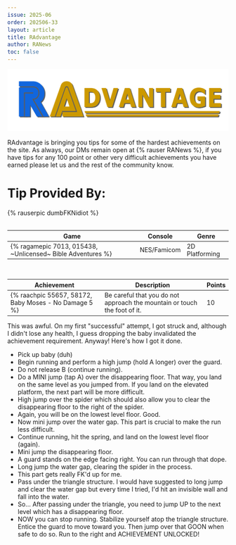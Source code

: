 ```yaml
---
issue: 2025-06
order: 202506-33
layout: article
title: RAdvantage
author: RANews
toc: false
---
```


![](../../img/radvantage.png)

RAdvantage is bringing you tips for some of the hardest achievements on the site. As always, our DMs remain open at {% rauser RANews %}, if you have tips for any 100 point or other very difficult achievements you have earned please let us and the rest of the community know.

# Tip Provided By:

<div class="bingo-winner">
  {% rauserpic dumbFKNidiot %}
</div><br>

| Game                                                        | Console     | Genre          |
| ----------------------------------------------------------- | ----------- | -------------- |
| {% ragamepic 7013, 015438, ~Unlicensed~ Bible Adventures %} | NES/Famicom | 2D Platforming |

<br>

| Achievement                                           | Description                                                               | Points |
| ----------------------------------------------------- | ------------------------------------------------------------------------- | ------ |
| {% raachpic 55657, 58172, Baby Moses - No Damage 5 %} | Be careful that you do not approach the mountain or touch the foot of it. | 10     |

This was awful. On my first "successful" attempt, I got struck and, although I didn't lose any health, I guess dropping the baby invalidated the achievement requirement.
Anyway! Here's how I got it done.
- Pick up baby (duh)
- Begin running and perform a high jump (hold A longer) over the guard.
- Do not release B (continue running).
- Do a MINI jump (tap A) over the disappearing floor. That way, you land on the same level as you jumped from. If you land on the elevated platform, the next part will be more difficult.
- High jump over the spider which should also allow you to clear the disappearing floor to the right of the spider.
- Again, you will be on the lowest level floor. Good.
- Now mini jump over the water gap. This part is crucial to make the run less difficult.
- Continue running, hit the spring, and land on the lowest level floor (again).
- Mini jump the disappearing floor.
- A guard stands on the edge facing right. You can run through that dope.
- Long jump the water gap, clearing the spider in the process.
- This part gets really FK'd up for me.
- Pass under the triangle structure. I would have suggested to long jump and clear the water gap but every time I tried, I'd hit an invisible wall and fall into the water.
- So... After passing under the triangle, you need to jump UP to the next level which has a disappearing floor.
- NOW you can stop running. Stabilize yourself atop the triangle structure. Entice the guard to move toward you. Then jump over that GOON when safe to do so. Run to the right and ACHIEVEMENT UNLOCKED!
